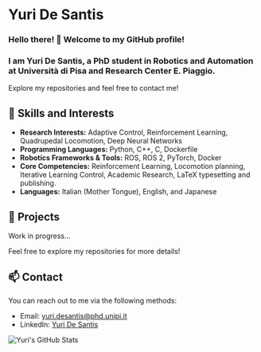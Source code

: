 # Yuri De Santis

### Hello there! 👋 Welcome to my GitHub profile! 
### I am Yuri De Santis, a PhD student in Robotics and Automation at Università di Pisa and Research Center E. Piaggio. 
Explore my repositories and feel free to contact me! 

## 🌱 Skills and Interests
*   **Research Interests:** Adaptive Control, Reinforcement Learning, Quadrupedal Locomotion, Deep Neural Networks 
*   **Programming Languages:** Python, C++, C, Dockerfile
*   **Robotics Frameworks & Tools:** ROS, ROS 2, PyTorch, Docker
*   **Core Competencies:** Reinforcement Learning, Locomotion planning, Iterative Learning Control, Academic Research, LaTeX typesetting and publishing.
*   **Languages:** Italian (Mother Tongue), English, and Japanese

## 🚀 Projects

Work in progress...

Feel free to explore my repositories for more details!

## 📫 Contact

You can reach out to me via the following methods:
- Email: [yuri.desantis@phd.unipi.it](mailto:yuri.desantis@phd.unipi.it)
- LinkedIn: [Yuri De Santis](https://www.linkedin.com/in/yuri-de-santis-487a79266/)


![Yuri's GitHub Stats](https://github-readme-stats.vercel.app/api?username=yursds)
